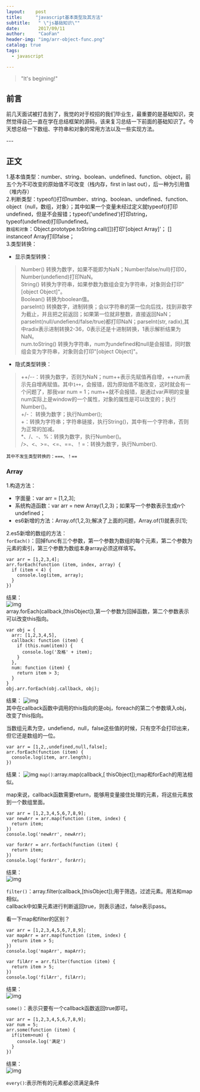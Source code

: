 ```yaml
---
layout:    post
title:     "javascript基本类型及其方法"
subtitle:   " \"js基础知识\""
date:       2017/09/11
author:     "CaoFan"
header-img: "img/arr-object-func.png"
catalog: true
tags:
  - javascript

---
```


>"It's begining!"  


## 前言

前几天面试被打击到了，我觉的对于校招的我们毕业生，最重要的是基础知识，突然觉得自己一直在学在总结框架的源码，该来复习总结一下前面的基础知识了。今天想总结一下数组、字符串和对象的常用方法以及一些实现方法。

<p id="build"></p>
---

## 正文       

1.基本值类型：number、string、boolean、undefined、function、object，前五个为不可改变的原始值不可改变（栈内存，first in last out），后一种为引用值（堆内存）           
2.判断类型：typeof()打印number、string、boolean、undefined、function、object（null，数组，对象）；其中如果一个变量未经过定义就typeof()打印undefined，但是不会报错；typeof('undefined')打印string，typeof(undefined)打印undefined。                     
`数组和对象`：Object.prototype.toString.call([])打印'[object Array]'； [] instanceof Array打印false；               
3.类型转换：
* 显示类型转换：     
> Number()  转换为数字，如果不能即为NaN；Number(false/null)打印0，Number(undefiend)打印NaN。     
  String()  转换为字符串，如果参数为数组会变为字符串，对象则会打印"[object Object]"。             
  Boolean()  转换为boolean值。           
  parseInt()  转换数字，进制转换；会以字符串的第一位向后找，找到非数字为截止，并且把之前返回；如果第一位就非整数，直接返回NaN；parseInt(null/undefiend/false/true)都打印NaN；parseInt(str, radix),其中radix表示进制转换2-36，0表示还是十进制转换，1表示解析结果为NaN。        
  num.toString()  转换为字符串，num为undefined和null是会报错，同时数组会变为字符串，对象则会打印"[object Object]"。          

* 隐式类型转换：   
> ++/--：转换为数字，否则为NaN；num++表示先赋值再自增，++num表示先自增再赋值。其中`1++`，会报错，因为原始值不能改变，这时就会有一个问题了，那我var num = 1；num++就不会报错，是通过var声明的变量num实际上是window的一个属性，对象的属性是可以改变的；执行Number()。            
+/-： 转换为数字；执行Number();              
+：转换为字符串；字符串链接，执行String()，其中有一个字符串，否则为正常的加减。      
*、/、-、%：转换为数字，执行Number()。              
/>、<、>=、<=、==、！=：转换为数字，执行Number().           

`其中不发生类型转换的：===、！==`

               


### Array   
1.构造方法：      
+ 字面量：var arr = [1,2,3];     
+ 系统构造函数：var arr = new Array(1,2,3)；如果写一个参数表示生成n个undefined；            
+ es6新增的方法：Array.of(1,2,3);解决了上面的问题，Array.of(1)就表示[1];      

2.es5新增的数组的方法：         
 `forEach()`：回掉func有三个参数，第一个参数为数组的每个元素，第二个参数为元素的索引，第三个参数为数组本身array必须这样填写。      

    var arr = [1,2,3,4];
    arr.forEach(function (item, index, array) {
      if (item < 4) {
        console.log(item, array);
      }
    })    

  结果：   
![img](/img/in-post/arr-object-func/arr-foreach1.png)     
array.forEach(callback,[thisObject]),第一个参数为回掉函数，第二个参数表示可以改变this指向。             

    var obj = {
      arr: [1,2,3,4,5],
      callback: function (item) {
        if (this.num(item)) {
          console.log('及格' + item);
        }
      },
      num: function (item) {
        return item > 3;
      }
    }
    obj.arr.forEach(obj.callback, obj);

  结果：
![img](/img/in-post/arr-object-func/arr-foreach2.png)        
其中在callback函数中调用的this指向的是obj，foreach的第二个参数填入obj，改变了this指向。      

当数组元素为空，undefiend，null，false这些值的时候，只有空不会打印出来，但它还是数组的一位。    

    var arr = [1,2,,undefined,null,false];
    arr.forEach(function (item) {
      console.log(item, arr.length);
    })

  结果： 
![img](/img/in-post/arr-object-func/arr-foreach3.png) 
 `map()`:array.map(callback,[ thisObject]);map和forEach的用法相似。       

map来说，callback函数需要return，能够用变量接住处理的元素，将这些元素放到一个数组里面。     

    var arr = [1,2,3,4,5,6,7,8,9];
    var newArr = arr.map(function (item, index) {
      return item;
    })
    console.log('newArr', newArr);

    var forArr = arr.forEach(function (item) {
      return item;
    })
    console.log('forArr', forArr);

  结果：    
![img](/img/in-post/arr-object-func/arr-map1.png)      

 `filter()`：array.filter(callback,[thisObject]);用于筛选，过滤元素。用法和map相似。     
callback中如果元素进行判断返回true，则表示通过，false表示pass。     

看一下map和filter的区别？       

    var arr = [1,2,3,4,5,6,7,8,9];
    var mapArr = arr.map(function (item, index) {
      return item > 5;
    })
    console.log('mapArr', mapArr);

    var filArr = arr.filter(function (item) {
      return item > 5;
    })
    console.log('filArr', filArr);

结果：   
![img](/img/in-post/arr-object-func/arr-filter1.png)   

 `some()`：表示只要有一个callback函数返回true即可。      

    var arr = [1,2,3,4,5,6,7,8,9];
    var num = 5;
    arr.some(function (item) {
      if(item>num) {
        console.log('满足')
      }
    })

结果：   
![img](/img/in-post/arr-object-func/arr-some1.png) 

 `every()`:表示所有的元素都必须满足条件